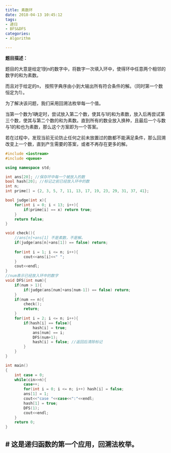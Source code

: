 ```yaml
---
title: 素数环
date: 2018-04-13 10:45:12
tags:
- 递归
- BFS&DFS
categories:
- Algorithm

---
```


**题目描述：**

题目的大意是给定1到n的数字中，将数字一次填入环中，使得环中任意两个相邻的数字的和为素数。

<!--more-->

而且对于给定的n， 按照字典序由小到大输出所有符合条件的解。（同时第一个数恒定为1）。

为了解决该问题，我们采用回溯法枚举每一个值。

当第一个数为1确定时，尝试放入第二个数，使其与1的和为素数，放入后再尝试第三个数，使其与第二个数的和为素数。直到所有的数全放入换种，且最后一个与数与1的和也为素数，那么这个方案即为一个答案。

若在过程中，发现当前无论防止任何之前未放置过的数都不能满足条件，那么回溯改变上一个数，直到产生需要的答案，或者不再存在更多的解。

```cpp
#include <iostream>
#include <queue>

using namespace std;

int ans[20]; //保存环中每一个被放入的数
bool hash[20]; //标记之前已经放入环中的数
int n;
int prime[] = {2, 3, 5, 7, 11, 13, 17, 19, 23, 29, 31, 37, 41};

bool judge(int x){
    for(int i = 0; i < 13; i++){
        if(prime[i] == x) return true;
    }
    return false;
}

void check(){
    //ans[n]+ans[1] 不是素数，不是解。
    if(judge(ans[n]+ans[1]) == false) return;
    
    for(int i = 1; i <= n; i++){
        cout<<ans[i]<<" ";
    }
    cout<<endl;
}
//num表示已经放入环中的数字
void DFS(int num){
    if(num > 1){
        if(judge(ans[num]+ans[num-1]) == false) return;
    }
    if(num == n){
        check();
        return;
    }
    for(int i = 2; i <= n; i++){
        if(hash[i] == false){
            hash[i] = true;
            ans[num] == i;
            DFS(num+1);
            hash[i] = false; //返回后清除标记
        }
    }
} 

int main()
{
    int case = 0;
    while(cin>>n){
        case++;
        for(int i = 0; i <= n; i++) hash[i] = false;
        ans[1] = 1;
        cout<<"case "<<case<<":"<<endl;
        hash[1] = true;
        DFS(1);
        cout<<endl;
    }
    return 0;
}
```

## # 这是递归函数的第一个应用，回溯法枚举。